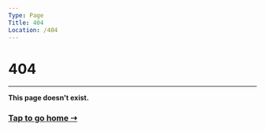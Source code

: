 ```yaml
---
Type: Page
Title: 404
Location: /404
---
```


# 404

---

**This page doesn't exist.**

### [Tap to go home ⇢](/)
